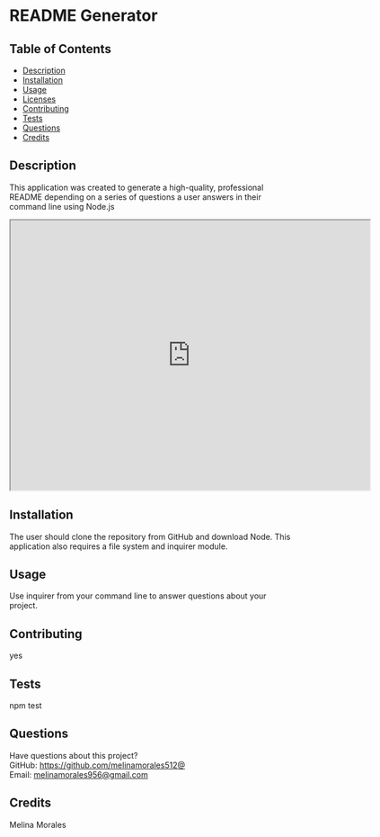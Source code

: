 # README Generator

  
    
## Table of Contents
* [Description](#description)
* [Installation](#installation)
* [Usage](#usage)
* [Licenses](#licenses)
* [Contributing](#contributing)
* [Tests](#tests)
* [Questions](#questions)
* [Credits](#credits)
## Description
This application was created to generate a high-quality, professional README depending on a series of questions a user answers in their command line using Node.js

<iframe src="https://drive.google.com/file/d/1VYivxPWJmFpLFHzX8Ybb8o3nwIXzL3S7/preview" width="640" height="480"></iframe>

## Installation
The user should clone the repository from GitHub and download Node. This application also requires a file system and inquirer module.
## Usage
Use inquirer from your command line to answer questions about your project.

## Contributing
yes
## Tests
npm test
## Questions
Have questions about this project?  
GitHub: https://github.com/melinamorales512@  
Email: melinamorales956@gmail.com
## Credits
Melina Morales
  
